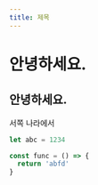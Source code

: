 ```yaml
---
title: 제목
---
```


# 안녕하세요.

## 안녕하세요.

서쪽 나라에서

```js
let abc = 1234

const func = () => {
  return 'abfd'
}
```
